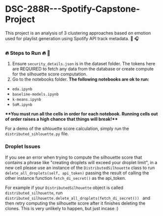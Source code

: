 # DSC-288R---Spotify-Capstone-Project

This project is an analysis of 3 clustering approaches based on emotion used for playlist generation using Spotify API track metadata. :musical_note: :headphones:

### :fire: Steps to Run :fire: :rocket:

1. Ensure ```security_details.json``` is in the dataset folder. The tokens here are REQUIRED to fetch any data from the database or create compute for the silhouette score computation.
2. Go to the notebooks folder. <b>The following notebooks are ok to run:</b>

- ```eda.ipynb```
- ```baseline-models.ipynb```
- ```k-means.ipynb```
- ```SoM.ipynb```

<b> \*\*You must run all the cells in order for each notebook. Running cells out of order raises a high chance that things will break!\*\*</b>

For a demo of the sihlouette score calculation, simply run the ```distributed_sihlouette.py``` file.

### Droplet Issues
If you see an error when trying to compute the silhouette score that contains a phrase like "creating droplets will exceed your droplet limit", in a new cell please use an instance of the ```DistributedSilhouette``` class to run ```delete_all_droplets(self, api_token)``` passing the result of calling the other instance function ```fetch_di_secret()``` as the api_token.

For example if your ```DistributedSilhouette``` object is called ```distributed_silhouette```, run ```distributed_silhouette.delete_all_droplets(fetch_di_secret()) ```
and then retry computing the silhouette score after it finishes deleting the clones. This is very unlikely to happen, but just incase :)

